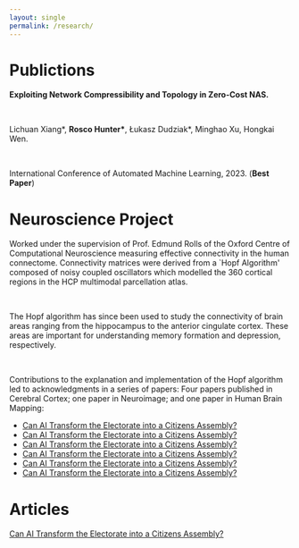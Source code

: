 ```yaml
---
layout: single
permalink: /research/
---
```

<h1>Publictions</h1>
<p style="font-size: 14px;"><b>Exploiting Network Compressibility and Topology in Zero-Cost NAS.</b></p><br>
<p style="font-size: 14px;">Lichuan Xiang*, <b>Rosco Hunter*</b>, Łukasz Dudziak*, Minghao Xu, Hongkai Wen.</p><br>
<p style="font-size: 14px;">International Conference of Automated Machine Learning, 2023. (<b>Best Paper</b>)</p>

<h1>Neuroscience Project</h1>
<p style="font-size: 14px;">Worked under the supervision of Prof. Edmund Rolls of the Oxford Centre of Computational Neuroscience measuring effective connectivity in the human connectome. Connectivity matrices were derived from a `Hopf Algorithm' composed of noisy coupled oscillators which modelled the 360 cortical regions in the HCP multimodal parcellation atlas.</p>
<br>
<p style="font-size: 14px;">The Hopf algorithm has since been used to study the connectivity of brain areas ranging from the hippocampus to the anterior cingulate cortex. These areas are important for understanding memory formation and depression, respectively.</p>
<br>
<p style="font-size: 14px;">Contributions to the explanation and implementation of the Hopf algorithm led to acknowledgments in a series of papers: Four papers published in Cerebral Cortex; one paper in Neuroimage; and one paper in Human Brain Mapping:</p>

<p style="font-size: 14px;">
<ul>
  <li><a href="https://medium.com/@rosco.hunter/can-ai-transform-the-electorate-into-a-citizens-assembly-ea4950980726">Can AI Transform the Electorate into a Citizens Assembly?</a></li>
  <li><a href="https://medium.com/@rosco.hunter/can-ai-transform-the-electorate-into-a-citizens-assembly-ea4950980726">Can AI Transform the Electorate into a Citizens Assembly?</a></li>
  <li><a href="https://medium.com/@rosco.hunter/can-ai-transform-the-electorate-into-a-citizens-assembly-ea4950980726">Can AI Transform the Electorate into a Citizens Assembly?</a></li>
  <li><a href="https://medium.com/@rosco.hunter/can-ai-transform-the-electorate-into-a-citizens-assembly-ea4950980726">Can AI Transform the Electorate into a Citizens Assembly?</a></li>
  <li><a href="https://medium.com/@rosco.hunter/can-ai-transform-the-electorate-into-a-citizens-assembly-ea4950980726">Can AI Transform the Electorate into a Citizens Assembly?</a></li>
  <li><a href="https://medium.com/@rosco.hunter/can-ai-transform-the-electorate-into-a-citizens-assembly-ea4950980726">Can AI Transform the Electorate into a Citizens Assembly?</a></li>
</ul>
</p>

<h1>Articles</h1>
<p style="font-size: 14px;">
<a href="https://medium.com/@rosco.hunter/can-ai-transform-the-electorate-into-a-citizens-assembly-ea4950980726">Can AI Transform the Electorate into a Citizens Assembly?</a></p>

